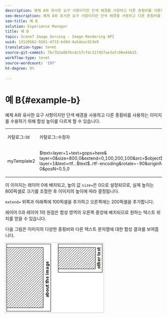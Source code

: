 ```yaml
---
description: 예제 A와 유사한 요구 사항이지만 단색 배경을 사용하고 다른 종횡비를 사용하는 이미지를 수용하기 위해 합성 높이를 다르게 할 수 있습니다.
seo-description: 예제 A와 유사한 요구 사항이지만 단색 배경을 사용하고 다른 종횡비를 사용하는 이미지를 수용하기 위해 합성 높이를 다르게 할 수 있습니다.
seo-title: 예 B
solution: Experience Manager
title: 예 B
topic: Scene7 Image Serving - Image Rendering API
uuid: 13120562-9201-4733-bd9d-4a54eac913e9
translation-type: tm+mt
source-git-commit: 7bc7b3a86fbcdc57cfdc31745fae3afc06e44b15
workflow-type: tm+mt
source-wordcount: '197'
ht-degree: 0%

---
```



# 예 B{#example-b}

예제 A와 유사한 요구 사항이지만 단색 배경을 사용하고 다른 종횡비를 사용하는 이미지를 수용하기 위해 합성 높이를 다르게 할 수 있습니다.

<table id="simpletable_37BA3B2A75A9468C9ADEBBC034BADAE7"> 
 <tr class="strow"> 
  <td class="stentry"> <p><span class="codeph"> 카탈로그::Id</span> </p> </td> 
  <td class="stentry"> <p><span class="codeph"> 카탈로그::수정자</span> </p></td> 
 </tr> 
 <tr class="strow"> 
  <td class="stentry"> <p><span class="codeph"> myTemplate2</span> </p></td> 
  <td class="stentry"> <p><span class="codeph"> $text=layer+1+text+gops+here&amp; layer=0&amp;size=800,0&amp;extend=0,100,200,100&amp;src=$object$&amp;originN=.5,0&amp; layer=1&amp;text=rtf...$text$..rtf-encoding&amp;rotate=-90&amp;originN=.5,5 0&amp;posN=0.5,0</span> </p></td> 
 </tr> 
</table>

이 이미지는 레이어 0에 배치되고, 높이 값 `size=`은 0으로 설정되므로, 실제 높이는 800픽셀로 크기를 조절한 후 이미지의 높이에 따라 결정됩니다.

`extend=` 위쪽과 아래쪽에 100픽셀을 추가하고 오른쪽에는 200픽셀을 추가합니다.

레이어 0과 레이어 1의 원점은 합성 영역의 오른쪽 중앙에 배치되므로 원하는 텍스트 위치를 얻을 수 있습니다.

다음 그림은 이미지의 다양한 종횡비와 다른 텍스트 문자열에 대한 합성 결과를 보여줍니다.

![](assets/exampleb.png)

